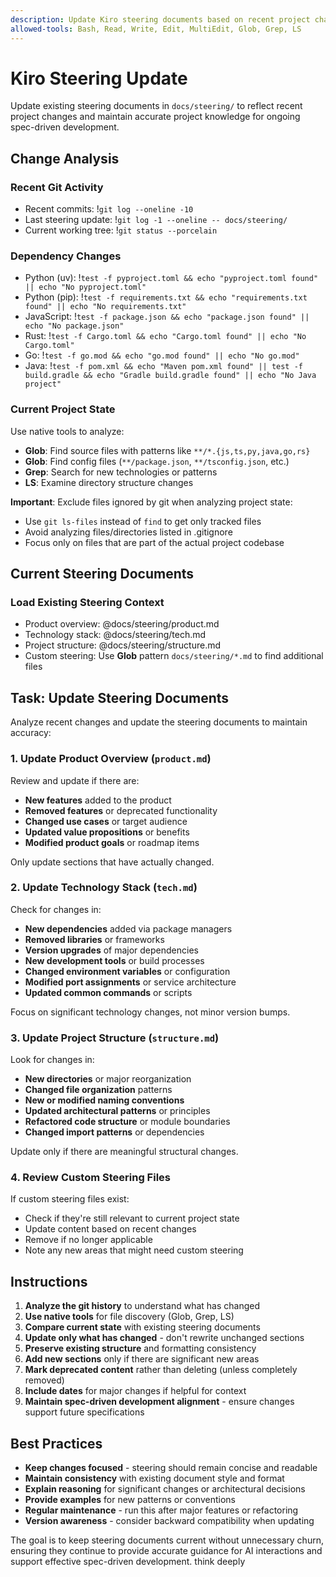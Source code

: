 ```yaml
---
description: Update Kiro steering documents based on recent project changes
allowed-tools: Bash, Read, Write, Edit, MultiEdit, Glob, Grep, LS
---
```


# Kiro Steering Update

Update existing steering documents in `docs/steering/` to reflect recent project changes and maintain accurate project knowledge for ongoing spec-driven development.

## Change Analysis

### Recent Git Activity
- Recent commits: !`git log --oneline -10`
- Last steering update: !`git log -1 --oneline -- docs/steering/`
- Current working tree: !`git status --porcelain`

### Dependency Changes
- Python (uv): !`test -f pyproject.toml && echo "pyproject.toml found" || echo "No pyproject.toml"`
- Python (pip): !`test -f requirements.txt && echo "requirements.txt found" || echo "No requirements.txt"`
- JavaScript: !`test -f package.json && echo "package.json found" || echo "No package.json"`
- Rust: !`test -f Cargo.toml && echo "Cargo.toml found" || echo "No Cargo.toml"`
- Go: !`test -f go.mod && echo "go.mod found" || echo "No go.mod"`
- Java: !`test -f pom.xml && echo "Maven pom.xml found" || test -f build.gradle && echo "Gradle build.gradle found" || echo "No Java project"`

### Current Project State
Use native tools to analyze:
- **Glob**: Find source files with patterns like `**/*.{js,ts,py,java,go,rs}`
- **Glob**: Find config files (`**/package.json`, `**/tsconfig.json`, etc.)
- **Grep**: Search for new technologies or patterns
- **LS**: Examine directory structure changes

**Important**: Exclude files ignored by git when analyzing project state:
- Use `git ls-files` instead of `find` to get only tracked files
- Avoid analyzing files/directories listed in .gitignore
- Focus only on files that are part of the actual project codebase

## Current Steering Documents

### Load Existing Steering Context
- Product overview: @docs/steering/product.md
- Technology stack: @docs/steering/tech.md
- Project structure: @docs/steering/structure.md
- Custom steering: Use **Glob** pattern `docs/steering/*.md` to find additional files

## Task: Update Steering Documents

Analyze recent changes and update the steering documents to maintain accuracy:

### 1. Update Product Overview (`product.md`)
Review and update if there are:
- **New features** added to the product
- **Removed features** or deprecated functionality
- **Changed use cases** or target audience
- **Updated value propositions** or benefits
- **Modified product goals** or roadmap items

Only update sections that have actually changed.

### 2. Update Technology Stack (`tech.md`)
Check for changes in:
- **New dependencies** added via package managers
- **Removed libraries** or frameworks
- **Version upgrades** of major dependencies
- **New development tools** or build processes
- **Changed environment variables** or configuration
- **Modified port assignments** or service architecture
- **Updated common commands** or scripts

Focus on significant technology changes, not minor version bumps.

### 3. Update Project Structure (`structure.md`)
Look for changes in:
- **New directories** or major reorganization
- **Changed file organization** patterns
- **New or modified naming conventions**
- **Updated architectural patterns** or principles
- **Refactored code structure** or module boundaries
- **Changed import patterns** or dependencies

Update only if there are meaningful structural changes.

### 4. Review Custom Steering Files
If custom steering files exist:
- Check if they're still relevant to current project state
- Update content based on recent changes
- Remove if no longer applicable
- Note any new areas that might need custom steering

## Instructions

1. **Analyze the git history** to understand what has changed
2. **Use native tools** for file discovery (Glob, Grep, LS)
3. **Compare current state** with existing steering documents
4. **Update only what has changed** - don't rewrite unchanged sections
5. **Preserve existing structure** and formatting consistency
6. **Add new sections** only if there are significant new areas
7. **Mark deprecated content** rather than deleting (unless completely removed)
8. **Include dates** for major changes if helpful for context
9. **Maintain spec-driven development alignment** - ensure changes support future specifications

## Best Practices

- **Keep changes focused** - steering should remain concise and readable
- **Maintain consistency** with existing document style and format
- **Explain reasoning** for significant changes or architectural decisions
- **Provide examples** for new patterns or conventions
- **Regular maintenance** - run this after major features or refactoring
- **Version awareness** - consider backward compatibility when updating

The goal is to keep steering documents current without unnecessary churn, ensuring they continue to provide accurate guidance for AI interactions and support effective spec-driven development. think deeply
